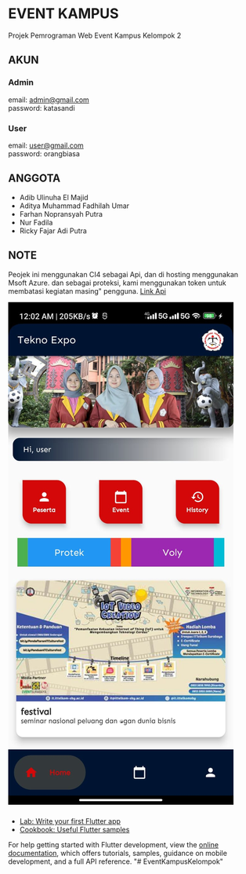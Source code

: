 # EVENT KAMPUS
Projek Pemrograman Web Event Kampus Kelompok 2

## AKUN
### Admin
email: admin@gmail.com  
password: katasandi
### User
email: user@gmail.com   
password: orangbiasa


## ANGGOTA
- Adib Ulinuha El Majid
- Aditya Muhammad Fadhilah Umar
- Farhan Nopransyah Putra
- Nur Fadila
- Ricky Fajar Adi Putra


## NOTE
Peojek ini menggunakan CI4 sebagai Api, dan di hosting menggunakan Msoft Azure.
dan sebagai proteksi, kami menggunakan token untuk membatasi kegiatan masing" pengguna.
[Link Api](https://github.com/Informatika-C/api-event-kampus)

![Halaman Utama](https://github.com/Informatika-C/EventKampusKelompok/blob/main/IMG-20230618-WA0000.jpg)
###
- [Lab: Write your first Flutter app](https://docs.flutter.dev/get-started/codelab)
- [Cookbook: Useful Flutter samples](https://docs.flutter.dev/cookbook)

For help getting started with Flutter development, view the
[online documentation](https://docs.flutter.dev/), which offers tutorials,
samples, guidance on mobile development, and a full API reference.
"# EventKampusKelompok" 
